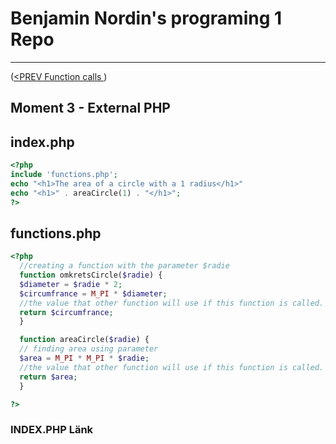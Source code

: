 #  Benjamin Nordin's programing 1 Repo #

***
([<PREV Function calls ](../functionparam.md))

##  Moment 3 - External PHP  ##


## index.php ##

```php
<?php
include 'functions.php';
echo "<h1>The area of a circle with a 1 radius</h1>"
echo "<h1>" . areaCircle(1) . "</h1>";
?>
```

## functions.php ##
```php
<?php
  //creating a function with the parameter $radie
  function omkretsCircle($radie) {
  $diameter = $radie * 2;
  $circumfrance = M_PI * $diameter;
  //the value that other function will use if this function is called.
  return $circumfrance;
  }

  function areaCircle($radie) {
  // finding area using parameter
  $area = M_PI * M_PI * $radie;
  //the value that other function will use if this function is called.
  return $area;
  }

?>

```

### INDEX.PHP Länk ###
<a href="http://php.benjaminnordin.se/external/"></a>
